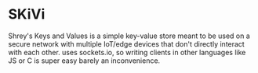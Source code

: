 # SKiVi
Shrey's Keys and Values is a simple key-value store meant to be used on a secure network with multiple IoT/edge devices that don't directly interact with each other.  uses sockets.io, so writing clients in other languages like JS or C is super easy barely an inconvenience.
